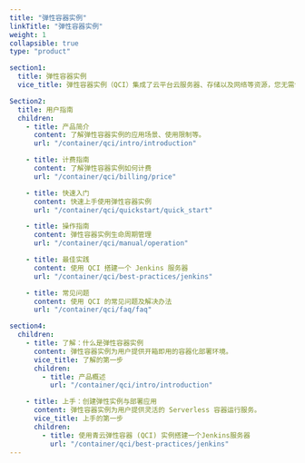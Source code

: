 ```yaml
---
title: "弹性容器实例"
linkTitle: "弹性容器实例"
weight: 1
collapsible: true
type: "product"

section1:
  title: 弹性容器实例
  vice_title: 弹性容器实例（QCI）集成了云平台云服务器、存储以及网络等资源，您无需创建和管理服务器集群即可直接创建弹性容器实例，运行容器，并支持容器自动巡检和修复。

Section2:
  title: 用户指南
  children:
    - title: 产品简介
      content: 了解弹性容器实例的应用场景、使用限制等。
      url: "/container/qci/intro/introduction"

    - title: 计费指南
      content: 了解弹性容器实例如何计费
      url: "/container/qci/billing/price"

    - title: 快速入门
      content: 快速上手使用弹性容器实例
      url: "/container/qci/quickstart/quick_start"

    - title: 操作指南
      content: 弹性容器实例生命周期管理
      url: "/container/qci/manual/operation"

    - title: 最佳实践
      content: 使用 QCI 搭建一个 Jenkins 服务器
      url: "/container/qci/best-practices/jenkins"

    - title: 常见问题
      content: 使用 QCI 的常见问题及解决办法
      url: "/container/qci/faq/faq"

section4:
  children:
    - title: 了解：什么是弹性容器实例
      content: 弹性容器实例为用户提供开箱即用的容器化部署环境。
      vice_title: 了解的第一步
      children:
        - title: 产品概述
          url: "/container/qci/intro/introduction"

    - title: 上手：创建弹性实例与部署应用
      content: 弹性容器实例为用户提供灵活的 Serverless 容器运行服务。
      vice_title: 上手的第一步
      children: 
        - title: 使用青云弹性容器 (QCI) 实例搭建一个Jenkins服务器
          url: "/container/qci/best-practices/jenkins"
---
```



<!-- type: "product" 这个参数表明这是一个产品index页面 -->
<!-- section1 为产品index页面 主标题 副标题 video  video_img为视频图片  -->
<!-- section2 为产品index页面 第一个大块的用户文档配置  -->
<!-- section3 为产品index页面 第二个大块的开发者文档配置  -->
<!-- section4 为产品index页面 第三个大块的学习路径配置  -->